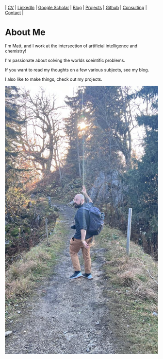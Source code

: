 
| [CV](cv/CV_June2025.pdf) | [LinkedIn](https://www.linkedin.com/in/hart-et-al/) | [Google Scholar](https://scholar.google.com/citations?user=UP0l5jIAAAAJ&hl=en) | [Blog](blog/Landing.md) | [Projects](projects/Landing.md) | [Github](https://github.com/matthart97) | [Consulting](consulting/Landing.md) | [Contact](contact.md) |

# About Me 



I'm Matt, and I work at the intersection of artificial intelligence and chemistry!

I'm passionate about solving the worlds sceintific problems. 

If you want to read my thoughts on a few various subjects, see my blog. 

I also like to make things, check out my projects. 



![](assets/prof_pic-480.webp)





